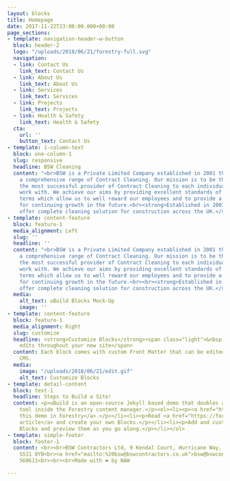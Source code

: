 ```yaml
---
layout: blocks
title: Homepage
date: 2017-11-22T23:00:00.000+00:00
page_sections:
- template: navigation-header-w-button
  block: header-2
  logo: "/uploads/2018/06/21/forestry-full.svg"
  navigation:
  - link: Contact Us
    link_text: Contact Us
  - link: About Us
    link_text: About Us
  - link: Services
    link_text: Services
  - link: Projects
    link_text: Projects
  - link: Health & Safety
    link_text: Health & Safety
  cta:
    url: ''
    button_text: Contact Us
- template: 1-column-text
  block: one-column-1
  slug: responsive
  headline: BSW Cleaning
  content: "<br>BSW is a Private Limited Company established in 2001 that provides
    a comprehensive range of Contract Cleaning. Our mission is to be the best and
    the most successful provider of Contract Cleaning to each individual client we
    work with. We achieve our aims by providing excellent standards of service on
    terms which allow us to well reward our employees and to provide a sound base
    for continuing growth in the future.<br><strong>Established in 2001, BSW Contractors
    offer complete cleaning solution for construction across the UK.</strong>"
- template: content-feature
  block: feature-1
  media_alignment: Left
  slug: ''
  headline: ''
  content: "<br>BSW is a Private Limited Company established in 2001 that provides
    a comprehensive range of Contract Cleaning. Our mission is to be the best and
    the most successful provider of Contract Cleaning to each individual client we
    work with. We achieve our aims by providing excellent standards of service on
    terms which allow us to well reward our employees and to provide a sound base
    for continuing growth in the future.<br><br><strong>Established in 2001, BSW Contractors
    offer complete cleaning solution for construction across the UK.</strong>"
  media:
    alt_text: uBuild Blocks Mock-Up
    image: ''
- template: content-feature
  block: feature-1
  media_alignment: Right
  slug: customize
  headline: <strong>Customize Blocks</strong><span class="light">&nbsp;to make quick
    edits throughout your new site</span>
  content: Each block comes with custom Front Matter that can be edited in Forestry
    CMS.
  media:
    image: "/uploads/2018/06/21/edit.gif"
    alt_text: Customize Blocks
- template: detail-content
  block: text-1
  headline: Steps to Build a Site!
  content: <p>uBuild is an open-source Jekyll based demo that doubles as a builder
    tool inside the Forestry content manager.</p><ol><li><p><a href="https://app.forestry.io/quick-start?repo=forestryio/ubuild-jekyll&provider=github&engine=jekyll">Import
    this demo in Forestry</a>.</p></li><li><p>Read <a href="https://forestry.io/blog/ubuild-a-new-theme-for-static-sites-using-blocks/">our
    article</a> and create your own Blocks.</p></li><li><p>Add and customize the available
    Blocks and preview them as you go along.</p></li></ol>
- template: simple-footer
  block: footer-1
  content: <br><br>BSW Contractors Ltd, 9 Kendal Court, Hurricane Way, Wickford, Essex
    SS11 8YB<br><a href="mailto:%20bsw@bswcontractors.co.uk">bsw@bswcontractors.co.uk</a><br>01268
    560611<br><br><br>Made with ❤︎ by NAW

---
```

